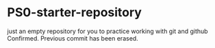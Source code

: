 # PS0-starter-repository
just an empty repository for you to practice working with git and github
Confirmed. Previous commit has been erased.